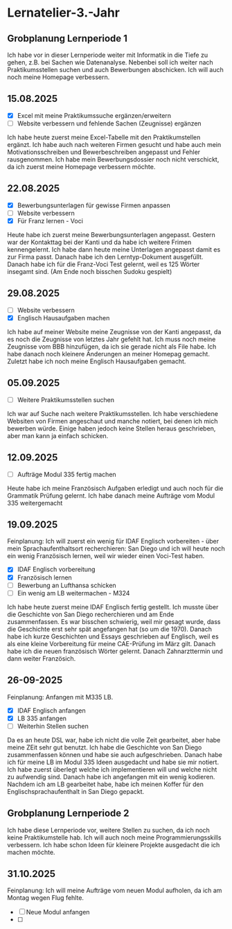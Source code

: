 # Lernatelier-3.-Jahr

## Grobplanung Lernperiode 1
Ich habe vor in dieser Lernperiode weiter mit Informatik in die Tiefe zu gehen, z.B. bei Sachen wie Datenanalyse. Nebenbei soll ich weiter nach Praktikumsstellen suchen und auch Bewerbungen abschicken. Ich will auch noch meine Homepage verbessern.


## 15.08.2025
- [x] Excel mit meine Praktikumssuche ergänzen/erweitern
- [ ] Website verbessern und fehlende Sachen (Zeugnisse) ergänzen

Ich habe heute zuerst meine Excel-Tabelle mit den Praktikumstellen ergänzt. Ich habe auch nach weiteren Firmen gesucht und habe auch mein Motivationsschreiben und Bewerbeschreiben angepasst und Fehler rausgenommen. Ich habe mein Bewerbungsdossier noch nicht verschickt, da ich zuerst meine Homepage verbessern möchte. 


## 22.08.2025
- [x] Bewerbungsunterlagen für gewisse Firmen anpassen
- [ ] Website verbessern
- [x] Für Franz lernen - Voci

Heute habe ich zuerst meine Bewerbungsunterlagen angepasst. Gestern war der Kontakttag bei der Kanti und da habe ich weitere Frimen kennengelernt. Ich habe dann heute meine Unterlagen angepasst damit es zur Firma passt. Danach habe ich den Lerntyp-Dokument ausgefüllt. Danach habe ich für die Franz-Voci Test gelernt, weil es 125 Wörter insegamt sind. (Am Ende noch bisschen Sudoku gespielt)


## 29.08.2025
- [ ] Website verbessern
- [x] Englisch Hausaufgaben machen

Ich habe auf meiner Website meine Zeugnisse von der Kanti angepasst, da es noch die Zeugnisse von letztes Jahr gefehlt hat. Ich muss noch meine Zeugnisse vom BBB hinzufügen, da ich sie gerade nicht als File habe. Ich habe danach noch kleinere Änderungen an meiner Homepag gemacht. Zuletzt habe ich noch meine Englisch Hausaufgaben gemacht. 


## 05.09.2025
- [ ] Weitere Praktikumsstellen suchen

Ich war auf Suche nach weitere Praktikumsstellen. Ich habe verschiedene Websiten von Firmen angeschaut und manche notiert, bei denen ich mich bewerben würde. Einige haben jedoch keine Stellen heraus geschrieben, aber man kann ja einfach schicken. 


## 12.09.2025
- [ ] Aufträge Modul 335 fertig machen

Heute habe ich meine Französisch Aufgaben erledigt und auch noch für die Grammatik Prüfung gelernt. Ich habe danach meine Aufträge vom Modul 335 weitergemacht 



## 19.09.2025
Feinplanung:
Ich will zuerst ein wenig für IDAF Englisch vorbereiten - über mein Sprachaufenthaltsort recherchieren: San Diego  und  ich will heute noch ein wenig Französisch lernen, weil wir wieder einen Voci-Test haben.

- [x] IDAF Englisch vorbereitung
- [x] Französisch lernen
- [ ] Bewerbung an Lufthansa schicken
- [ ] Ein wenig am LB weitermachen - M324

Ich habe heute zuerst meine IDAF Englisch fertig gestellt. Ich musste über die Geschichte von San Diego recherchieren und am Ende zusammenfassen. Es war bisschen schwierig, weil mir gesagt wurde, dass die Geschichte erst sehr spät angefangen hat (so um die 1970). Danach habe ich kurze Geschichten und Essays geschrieben auf Englisch, weil es als eine kleine Vorbereitung für meine CAE-Prüfung im März gilt. Danach habe ich die neuen französisch Wörter gelernt. Danach Zahnarzttermin und dann weiter Französich. 


## 26-09-2025
Feinplanung:
Anfangen mit M335 LB. 

- [x] IDAF Englisch anfangen
- [x] LB 335 anfangen
- [ ] Weiterhin Stellen suchen

Da es an heute DSL war, habe ich nicht die volle Zeit gearbeitet, aber habe meine ZEit sehr gut benutzt. Ich habe die Geschichte von San Diego zusammenfassen können und habe sie auch aufgeschrieben. Danach habe ich für meine LB im Modul 335 Ideen ausgedacht und habe sie mir notiert. Ich habe zuerst überlegt welche ich implementieren will und welche nicht zu aufwendig sind. Danach habe ich angefangen mit ein wenig kodieren. Nachdem ich am LB gearbeitet habe, habe ich meinen Koffer für den Englischsprachaufenthalt in San Diego gepackt. 




## Grobplanung Lernperiode 2
Ich habe diese Lernperiode vor, weitere Stellen zu suchen, da ich noch keine Praktikumstelle hab. Ich will auch noch meine Programmierungsskills verbessern. Ich habe schon Ideen für kleinere Projekte ausgedacht die ich machen möchte. 


## 31.10.2025
Feinplanung: 
Ich will meine Aufträge vom neuen Modul aufholen, da ich am Montag wegen Flug fehlte. 

- [ ] Neue Modul anfangen
- [ ] 
